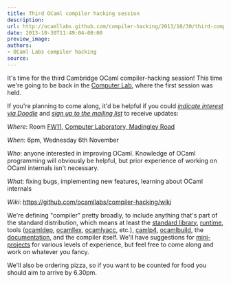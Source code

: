 ```yaml
---
title: Third OCaml compiler hacking session
description:
url: http://ocamllabs.github.com/compiler-hacking/2013/10/30/third-compiler-hacking-session
date: 2013-10-30T11:49:04-00:00
preview_image:
authors:
- OCaml Labs compiler hacking
source:
---
```


<p>It's time for the third Cambridge OCaml compiler-hacking session! This time we're going to be back in the <a href="http://www.cl.cam.ac.uk/">Computer Lab</a>, where the first session was held.</p>

<p>If you're planning to come along, it'd be helpful if you could <a href="http://doodle.com/czzp7ik4r72npz6p"><em>indicate interest via Doodle</em></a> and <a href="http://lists.ocaml.org/listinfo/cam-compiler-hacking"><em>sign up to the mailing list</em></a> to receive updates:</p>

<p><em>Where</em>: Room <a href="http://www.cl.cam.ac.uk/research/dtg/openroommap/static/?s=FW11&amp;labels=1">FW11</a>, <a href="http://www.cl.cam.ac.uk/directions/">Computer Laboratory, Madingley Road</a></p>

<p><em>When</em>: 6pm, Wednesday 6th November</p>

<p><em>Who</em>: anyone interested in improving OCaml. Knowledge of OCaml programming will obviously be helpful, but prior experience of working on OCaml internals isn't necessary.</p>

<p><em>What</em>: fixing bugs, implementing new features, learning about OCaml internals</p>

<p><em>Wiki</em>: <a href="https://github.com/ocamllabs/compiler-hacking/wiki">https://github.com/ocamllabs/compiler-hacking/wiki</a></p>

<p>We're defining &quot;compiler&quot; pretty broadly, to include anything that's part of the standard distribution, which means at least the <a href="http://caml.inria.fr/pub/docs/manual-ocaml-4.01/libref/index.html">standard library</a>, <a href="http://caml.inria.fr/pub/docs/manual-ocaml-4.00/manual024.html">runtime</a>, tools (<a href="http://caml.inria.fr/pub/docs/manual-ocaml-4.01/depend.html">ocamldep</a>, <a href="http://caml.inria.fr/pub/docs/manual-ocaml-4.00/manual026.html#toc105">ocamllex</a>, <a href="http://caml.inria.fr/pub/docs/manual-ocaml-4.00/manual026.html#toc107">ocamlyacc</a>, etc.), <a href="http://caml.inria.fr/pub/docs/manual-camlp4/manual002.html">camlp4</a>, <a href="http://caml.inria.fr/pub/docs/manual-ocaml-4.00/manual032.html">ocamlbuild</a>, the <a href="http://caml.inria.fr/resources/doc/index.en.html">documentation</a>, and the compiler itself. We'll have suggestions for <a href="https://github.com/ocamllabs/compiler-hacking/wiki/Things-to-work-on">mini-projects</a> for various levels of experience, but feel free to come along and work on whatever you fancy.</p>

<p>We'll also be ordering pizza, so if you want to be counted for food you should aim to arrive by 6.30pm.</p>


